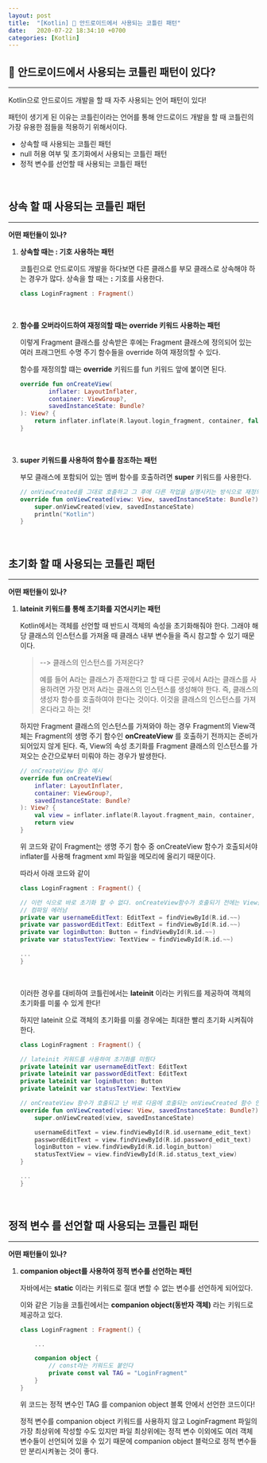 ```yaml
---
layout: post
title:  "[Kotlin] 💅 안드로이드에서 사용되는 코틀린 패턴"
date:   2020-07-22 18:34:10 +0700
categories: [Kotlin]
---
```


## 💅 안드로이드에서 사용되는 코틀린 패턴이 있다?
---

Kotlin으로 안드로이드 개발을 할 때 자주 사용되는 언어 패턴이 있다!

패턴이 생기게 된 이유는 코틀린이라는 언어를 통해 안드로이드 개발을 할 때 코틀린의 가장 유용한 점들을 적용하기 위해서이다.

* 상속할 때 사용되는 코틀린 패턴
* null 허용 여부 및 초기화에서 사용되는 코틀린 패턴
* 정적 변수를 선언할 때 사용되는 코틀린 패턴

<br>

## __상속__ 할 때 사용되는 코틀린 패턴
---

__어떤 패턴들이 있나?__

1. __상속할 때는 : 기호 사용하는 패턴__

    코틀린으로 안드로이드 개발을 하다보면 다른 클래스를 부모 클래스로 상속해야 하는 경우가 많다. 상속을 할 때는 __:__ 기호를 사용한다.

    ~~~kotlin
    class LoginFragment : Fragment() 
    ~~~

    <br>

2. __함수를 오버라이드하여 재정의할 때는 override 키워드 사용하는 패턴__

    이렇게 Fragment 클래스를 상속받은 후에는 Fragment 클래스에 정의되어 있는 여러 프래그먼트 수명 주기 함수들을 override 하여 재정의할 수 있다.

    함수를 재정의할 떄는 __override__ 키워드를 fun 키워드 앞에 붙이면 된다.

    ~~~kotlin
    override fun onCreateView(
            inflater: LayoutInflater,
            container: ViewGroup?,
            savedInstanceState: Bundle?
    ): View? {
        return inflater.inflate(R.layout.login_fragment, container, false)
    }
    ~~~

    <br>

3. __super 키워드를 사용하여 함수를 참조하는 패턴__

    부모 클래스에 포함되어 있는 멤버 함수를 호출하려면 __super__ 키워드를 사용한다.

    ~~~kotlin
    // onViewCreated를 그대로 호출하고 그 후에 다른 작업을 실행시키는 방식으로 재정의하려 super.~~를 사용한 모습
    override fun onViewCreated(view: View, savedInstanceState: Bundle?) {
        super.onViewCreated(view, savedInstanceState)
        println("Kotlin")
    }
    ~~~

<br>

## __초기화__ 할 때 사용되는 코틀린 패턴
---

__어떤 패턴들이 있나?__

1. __lateinit 키워드를 통해 초기화를 지연시키는 패턴__

    Kotlin에서는 객체를 선언할 때 반드시 객체의 속성을 초기화해줘야 한다. 그래야 해당 클래스의 인스턴스를 가져올 때 클래스 내부 변수들을 즉시 참고할 수 있기 때문이다.

    > --> 클래스의 인스턴스를 가져온다?
    >
    > 예를 들어 A라는 클래스가 존재한다고 할 때 다른 곳에서 A라는 클래스를 사용하려면 가장 먼저 A라는 클래스의 인스턴스를 생성해야 한다. 즉, 클래스의 생성자 함수를 호출하여야 한다는 것이다. 이것을 클래스의 인스턴스를 가져온다라고 하는 것!

    하지만 Fragment 클래스의 인스턴스를 가져와야 하는 경우 Fragment의 View객체는 Fragment의 생명 주기 함수인 __onCreateView__ 를 호출하기 전까지는 준비가 되어있지 않게 된다. 즉, View의 속성 초기화를 Fragment 클래스의 인스턴스를 가져오는 순간으로부터 미뤄야 하는 경우가 발생한다.

    ~~~kotlin
    // onCreateView 함수 예시
    override fun onCreateView(
        inflater: LayoutInflater,
        container: ViewGroup?,
        savedInstanceState: Bundle?
    ): View? {
        val view = inflater.inflate(R.layout.fragment_main, container, false);
        return view
    }
    ~~~

    위 코드와 같이 Fragment는 생명 주기 함수 중 onCreateView 함수가 호출되서야 inflater를 사용해 fragment xml 파일을 메모리에 올리기 때문이다.

    따라서 아래 코드와 같이

    ~~~kotlin
    class LoginFragment : Fragment() {

    // 이런 식으로 바로 초기화 할 수 없다. onCreateView함수가 호출되기 전에는 View들이 메모리에 올라와있지 않아 해당 뷰 객체를 찾을 수 없기 때문이다.
    // 컴파일 에러남
    private var usernameEditText: EditText = findViewById(R.id.~~)
    private var passwordEditText: EditText = findViewById(R.id.~~)
    private var loginButton: Button = findViewById(R.id.~~)
    private var statusTextView: TextView = findViewById(R.id.~~)

    ...
    }
    ~~~

    <br>

    이러한 경우를 대비하여 코틀린에서는 __lateinit__ 이라는 키워드를 제공하여 객체의 초기화를 미룰 수 있게 한다!

    하지만 lateinit 으로 객체의 초기화를 미룰 경우에는 최대한 빨리 초기화 시켜줘야 한다.

    ~~~kotlin
    class LoginFragment : Fragment() {

    // lateinit 키워드를 사용하여 초기화를 미뤘다
    private lateinit var usernameEditText: EditText
    private lateinit var passwordEditText: EditText
    private lateinit var loginButton: Button
    private lateinit var statusTextView: TextView

    // onCreateView 함수가 호출되고 난 바로 다음에 호출되는 onViewCreated 함수 안에서 초기화시켜줌으로써 최대한 빨리 초기화 시켜주는 모습!
    override fun onViewCreated(view: View, savedInstanceState: Bundle?) {
        super.onViewCreated(view, savedInstanceState)

        usernameEditText = view.findViewById(R.id.username_edit_text)
        passwordEditText = view.findViewById(R.id.password_edit_text)
        loginButton = view.findViewById(R.id.login_button)
        statusTextView = view.findViewById(R.id.status_text_view)
    }

    ...
    }
    ~~~

<br>

## __정적 변수__ 를 선언할 때 사용되는 코틀린 패턴
---

__어떤 패턴들이 있나?__

1. __companion object를 사용하여 정적 변수를 선언하는 패턴__

    자바에서는 __static__ 이라는 키워드로 절대 변할 수 없는 변수를 선언하게 되어있다.

    이와 같은 기능을 코틀린에서는 __companion object(동반자 객체)__ 라는 키워드로 제공하고 있다.

    ~~~kotlin
    class LoginFragment : Fragment() {

        ...

        companion object {
            // const라는 키워드도 붙인다
            private const val TAG = "LoginFragment"
        }
    }
    ~~~

    위 코드는 정적 변수인 TAG 를 companion object 블록 안에서 선언한 코드이다!

    정적 변수를 companion object 키워드를 사용하지 않고 LoginFragment 파일의 가장 최상위에 작성할 수도 있지만 파일 최상위에는 정적 변수 이외에도 여러 객체 변수들이 선언되어 있을 수 있기 때문에 companion object 블럭으로 정적 변수들만 분리시켜놓는 것이 좋다.

<br>